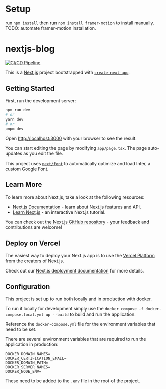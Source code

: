 # Setup

run ``npm install`` then run ``npm install framer-motion`` to install manually. TODO: automate framer-motion installation.


# nextjs-blog

[![CI/CD Pipeline](https://github.com/hsm2k3/nextjs-blog/actions/workflows/deployment-pipeline.yml/badge.svg)](https://github.com/hsm2k3/nextjs-blog/actions/workflows/deployment-pipeline.yml)



This is a [Next.js](https://nextjs.org/) project bootstrapped with [`create-next-app`](https://github.com/vercel/next.js/tree/canary/packages/create-next-app).

## Getting Started

First, run the development server:

```bash
npm run dev
# or
yarn dev
# or
pnpm dev
```

Open [http://localhost:3000](http://localhost:3000) with your browser to see the result.

You can start editing the page by modifying `app/page.tsx`. The page auto-updates as you edit the file.

This project uses [`next/font`](https://nextjs.org/docs/basic-features/font-optimization) to automatically optimize and load Inter, a custom Google Font.

## Learn More

To learn more about Next.js, take a look at the following resources:

- [Next.js Documentation](https://nextjs.org/docs) - learn about Next.js features and API.
- [Learn Next.js](https://nextjs.org/learn) - an interactive Next.js tutorial.

You can check out [the Next.js GitHub repository](https://github.com/vercel/next.js/) - your feedback and contributions are welcome!

## Deploy on Vercel

The easiest way to deploy your Next.js app is to use the [Vercel Platform](https://vercel.com/new?utm_medium=default-template&filter=next.js&utm_source=create-next-app&utm_campaign=create-next-app-readme) from the creators of Next.js.

Check out our [Next.js deployment documentation](https://nextjs.org/docs/deployment) for more details.


## Configuration

This project is set up to run both locally and in production with docker.

To run it locally for development simply use the `docker compose -f docker-compose.local.yml up --build` to build and run the application.

Reference the `docker-compose.yml` file for the environment variables that need to be set.

There are several environment variables that are required to run the application in production:


```angular2html
DOCKER_DOMAIN_NAMES=
DOCKER_CERTIFICATION_EMAIL=
DOCKER_DOMAIN_PATH=
DOCKER_SERVER_NAMES=
DOCKER_NODE_ENV=
```

These need to be added to the `.env` file in the root of the project.



